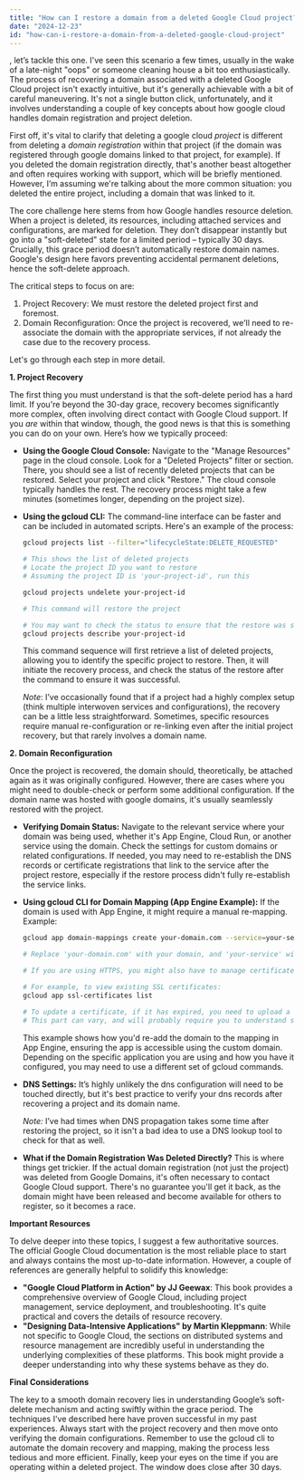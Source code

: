 ```yaml
---
title: "How can I restore a domain from a deleted Google Cloud project?"
date: "2024-12-23"
id: "how-can-i-restore-a-domain-from-a-deleted-google-cloud-project"
---
```


, let’s tackle this one. I've seen this scenario a few times, usually in the wake of a late-night "oops" or someone cleaning house a bit too enthusiastically. The process of recovering a domain associated with a deleted Google Cloud project isn't exactly intuitive, but it's generally achievable with a bit of careful maneuvering. It's not a single button click, unfortunately, and it involves understanding a couple of key concepts about how google cloud handles domain registration and project deletion.

First off, it's vital to clarify that deleting a google cloud *project* is different from deleting a *domain registration* within that project (if the domain was registered through google domains linked to that project, for example). If you deleted the domain registration directly, that's another beast altogether and often requires working with support, which will be briefly mentioned. However, I’m assuming we're talking about the more common situation: you deleted the entire project, including a domain that was linked to it.

The core challenge here stems from how Google handles resource deletion. When a project is deleted, its resources, including attached services and configurations, are marked for deletion. They don’t disappear instantly but go into a "soft-deleted" state for a limited period – typically 30 days. Crucially, this grace period doesn’t automatically restore domain names. Google's design here favors preventing accidental permanent deletions, hence the soft-delete approach.

The critical steps to focus on are:
1. Project Recovery: We must restore the deleted project first and foremost.
2. Domain Reconfiguration: Once the project is recovered, we'll need to re-associate the domain with the appropriate services, if not already the case due to the recovery process.

Let's go through each step in more detail.

**1. Project Recovery**

The first thing you must understand is that the soft-delete period has a hard limit. If you're beyond the 30-day grace, recovery becomes significantly more complex, often involving direct contact with Google Cloud support. If you *are* within that window, though, the good news is that this is something you can do on your own. Here’s how we typically proceed:

* **Using the Google Cloud Console:** Navigate to the "Manage Resources" page in the cloud console. Look for a "Deleted Projects" filter or section. There, you should see a list of recently deleted projects that can be restored. Select your project and click "Restore." The cloud console typically handles the rest. The recovery process might take a few minutes (sometimes longer, depending on the project size).

* **Using the gcloud CLI:** The command-line interface can be faster and can be included in automated scripts. Here's an example of the process:
    ```bash
    gcloud projects list --filter="lifecycleState:DELETE_REQUESTED"

    # This shows the list of deleted projects
    # Locate the project ID you want to restore
    # Assuming the project ID is 'your-project-id', run this

    gcloud projects undelete your-project-id

    # This command will restore the project

    # You may want to check the status to ensure that the restore was successful
    gcloud projects describe your-project-id
    ```
   This command sequence will first retrieve a list of deleted projects, allowing you to identify the specific project to restore. Then, it will initiate the recovery process, and check the status of the restore after the command to ensure it was successful.

   *Note*: I’ve occasionally found that if a project had a highly complex setup (think multiple interwoven services and configurations), the recovery can be a little less straightforward. Sometimes, specific resources require manual re-configuration or re-linking even after the initial project recovery, but that rarely involves a domain name.

**2. Domain Reconfiguration**

Once the project is recovered, the domain should, theoretically, be attached again as it was originally configured. However, there are cases where you might need to double-check or perform some additional configuration. If the domain name was hosted with google domains, it's usually seamlessly restored with the project.

* **Verifying Domain Status:** Navigate to the relevant service where your domain was being used, whether it's App Engine, Cloud Run, or another service using the domain. Check the settings for custom domains or related configurations. If needed, you may need to re-establish the DNS records or certificate registrations that link to the service after the project restore, especially if the restore process didn't fully re-establish the service links.

* **Using gcloud CLI for Domain Mapping (App Engine Example):** If the domain is used with App Engine, it might require a manual re-mapping. Example:
    ```bash
    gcloud app domain-mappings create your-domain.com --service=your-service

    # Replace 'your-domain.com' with your domain, and 'your-service' with the appengine service

    # If you are using HTTPS, you might also have to manage certificates

    # For example, to view existing SSL certificates:
    gcloud app ssl-certificates list

    # To update a certificate, if it has expired, you need to upload a new one or reissue
    # This part can vary, and will probably require you to understand ssl certificates and configuration
    ```
   This example shows how you'd re-add the domain to the mapping in App Engine, ensuring the app is accessible using the custom domain. Depending on the specific application you are using and how you have it configured, you may need to use a different set of gcloud commands.

* **DNS Settings:** It’s highly unlikely the dns configuration will need to be touched directly, but it's best practice to verify your dns records after recovering a project and its domain name.

   *Note:* I’ve had times when DNS propagation takes some time after restoring the project, so it isn't a bad idea to use a DNS lookup tool to check for that as well.

* **What if the Domain Registration Was Deleted Directly?** This is where things get trickier. If the actual domain registration (not just the project) was deleted from Google Domains, it's often necessary to contact Google Cloud support. There's no guarantee you'll get it back, as the domain might have been released and become available for others to register, so it becomes a race.

**Important Resources**

To delve deeper into these topics, I suggest a few authoritative sources. The official Google Cloud documentation is the most reliable place to start and always contains the most up-to-date information. However, a couple of references are generally helpful to solidify this knowledge:

*   **"Google Cloud Platform in Action" by JJ Geewax**: This book provides a comprehensive overview of Google Cloud, including project management, service deployment, and troubleshooting. It's quite practical and covers the details of resource recovery.
*   **"Designing Data-Intensive Applications" by Martin Kleppmann**: While not specific to Google Cloud, the sections on distributed systems and resource management are incredibly useful in understanding the underlying complexities of these platforms. This book might provide a deeper understanding into why these systems behave as they do.

**Final Considerations**

The key to a smooth domain recovery lies in understanding Google’s soft-delete mechanism and acting swiftly within the grace period. The techniques I've described here have proven successful in my past experiences. Always start with the project recovery and then move onto verifying the domain configurations. Remember to use the gcloud cli to automate the domain recovery and mapping, making the process less tedious and more efficient. Finally, keep your eyes on the time if you are operating within a deleted project. The window does close after 30 days.
